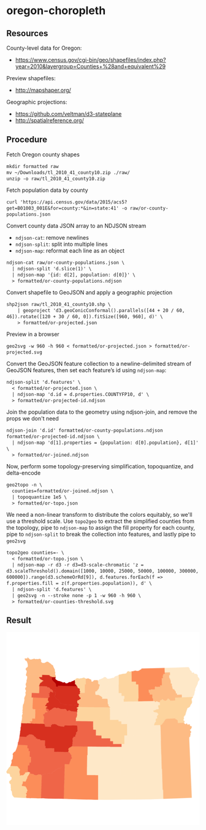 # oregon-choropleth

## Resources

County-level data for Oregon:
- https://www.census.gov/cgi-bin/geo/shapefiles/index.php?year=2010&layergroup=Counties+%28and+equivalent%29

Preview shapefiles:
- http://mapshaper.org/

Geographic projections:
- https://github.com/veltman/d3-stateplane
- http://spatialreference.org/

## Procedure

Fetch Oregon county shapes
```
mkdir formatted raw
mv ~/Downloads/tl_2010_41_county10.zip ./raw/
unzip -o raw/tl_2010_41_county10.zip
```

Fetch population data by county
```
curl 'https://api.census.gov/data/2015/acs5?get=B01003_001E&for=county:*&in=state:41' -o raw/or-county-populations.json
```

Convert county data JSON array to an NDJSON stream
- `ndjson-cat`: remove newlines
- `ndjson-split`: split into multiple lines
- `ndjson-map`: reformat each line as an object

```
ndjson-cat raw/or-county-populations.json \
  | ndjson-split 'd.slice(1)' \
  | ndjson-map '{id: d[2], population: d[0]}' \
  > formatted/or-county-populations.ndjson
```

Convert shapefile to GeoJSON and apply a geographic projection
```
shp2json raw/tl_2010_41_county10.shp \
    | geoproject 'd3.geoConicConformal().parallels([44 + 20 / 60, 46]).rotate([120 + 30 / 60, 0]).fitSize([960, 960], d)' \
    > formatted/or-projected.json
```

Preview in a browser
```
geo2svg -w 960 -h 960 < formatted/or-projected.json > formatted/or-projected.svg
```

Convert the GeoJSON feature collection to a newline-delimited stream of GeoJSON features,
then set each feature’s id using `ndjson-map`:
```
ndjson-split 'd.features' \
  < formatted/or-projected.json \
  | ndjson-map 'd.id = d.properties.COUNTYFP10, d' \
  > formatted/or-projected-id.ndjson

```

Join the population data to the geometry using ndjson-join,
and remove the props we don't need
```
ndjson-join 'd.id' formatted/or-county-populations.ndjson formatted/or-projected-id.ndjson \
  | ndjson-map 'd[1].properties = {population: d[0].population}, d[1]' \
  > formatted/or-joined.ndjson
```

Now, perform some topology-preserving simplification, topoquantize, and delta-encode
```
geo2topo -n \
  counties=formatted/or-joined.ndjson \
  | topoquantize 1e5 \
  > formatted/or-topo.json
```

We need a non-linear transform to distribute the colors equitably, so we'll use a threshold scale.
Use `topo2geo` to extract the simplified counties from the topology,
pipe to `ndjson-map` to assign the fill property for each county,
pipe to `ndjson-split` to break the collection into features,
and lastly pipe to `geo2svg`
```
topo2geo counties=- \
  < formatted/or-topo.json \
  | ndjson-map -r d3 -r d3=d3-scale-chromatic 'z = d3.scaleThreshold().domain([1000, 10000, 25000, 50000, 100000, 300000, 600000]).range(d3.schemeOrRd[9]), d.features.forEach(f => f.properties.fill = z(f.properties.population)), d' \
  | ndjson-split 'd.features' \
  | geo2svg -n --stroke none -p 1 -w 960 -h 960 \
  > formatted/or-counties-threshold.svg
```

## Result
![Chorolpleth of Oregon counties](https://github.com/adamgibbons/oregon-choropleth/blob/master/formatted/or-counties-threshold.svg)
